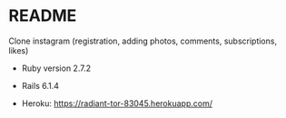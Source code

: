 # README

Clone instagram (registration, adding photos, comments, subscriptions, likes)

* Ruby version 2.7.2

* Rails 6.1.4

* Heroku: https://radiant-tor-83045.herokuapp.com/
